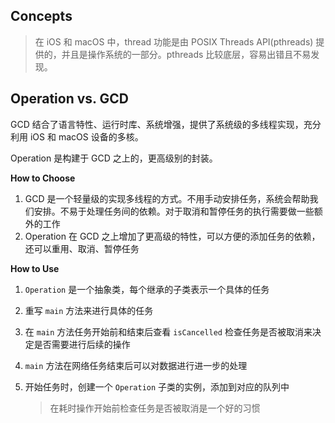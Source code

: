 ## Concepts

> 在 iOS 和 macOS 中，thread 功能是由 POSIX Threads API(pthreads) 提供的，并且是操作系统的一部分。pthreads 比较底层，容易出错且不易发现。

## Operation vs. GCD

GCD 结合了语言特性、运行时库、系统增强，提供了系统级的多线程实现，充分利用 iOS 和 macOS 设备的多核。

Operation 是构建于 GCD 之上的，更高级别的封装。

**How to Choose**

1. GCD 是一个轻量级的实现多线程的方式。不用手动安排任务，系统会帮助我们安排。不易于处理任务间的依赖。对于取消和暂停任务的执行需要做一些额外的工作
2. Operation 在 GCD 之上增加了更高级的特性，可以方便的添加任务的依赖，还可以重用、取消、暂停任务

**How to Use**

1. `Operation` 是一个抽象类，每个继承的子类表示一个具体的任务

2. 重写 `main` 方法来进行具体的任务

3. 在 `main` 方法任务开始前和结束后查看 `isCancelled` 检查任务是否被取消来决定是否需要进行后续的操作

4. `main` 方法在网络任务结束后可以对数据进行进一步的处理

5. 开始任务时，创建一个 `Operation` 子类的实例，添加到对应的队列中

   > 在耗时操作开始前检查任务是否被取消是一个好的习惯

